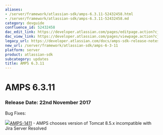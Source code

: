 ```yaml
---
aliases:
- /server/framework/atlassian-sdk/amps-6.3.11-52432458.html
- /server/framework/atlassian-sdk/amps-6.3.11-52432458.md
category: devguide
confluence_id: 52432458
dac_edit_link: https://developer.atlassian.com/pages/editpage.action?cjm=wozere&pageId=52432458
dac_view_link: https://developer.atlassian.com/pages/viewpage.action?cjm=wozere&pageId=52432458
legacy_url: https://developer.atlassian.com/docs/amps-sdk-release-notes/amps-sdk-6-x-and-up-release-notes/amps-6-3-11
new_url: /server/framework/atlassian-sdk/amps-6-3-11
platform: server
product: atlassian-sdk
subcategory: updates
title: AMPS 6.3.11
---
```

# AMPS 6.3.11

### Release Date: 22nd November 2017

Bug Fixes:

<a href="https://ecosystem.atlassian.net/browse/AMPS-1411?src=confmacro" class="jira-issue-key"><img src="https://ecosystem.atlassian.net/secure/viewavatar?size=xsmall&amp;avatarId=15303&amp;avatarType=issuetype" class="icon" />AMPS-1411</a> - AMPS chooses version of Tomcat 8.5.x incompatible with Jira Server Resolved



























